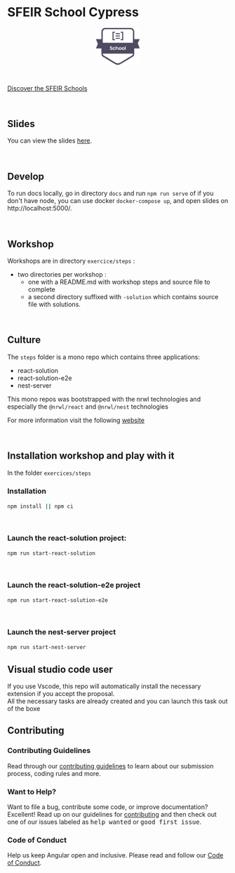 # SFEIR School Cypress

<p align="center">
 <img style="display:block" width="20%" height="20%" src="./docs/assets/images/sfeir-school-logo.png" alt="SFEIR School logo">
</p>

<br/>

[Discover the SFEIR Schools](https://www.sfeir.com/fr/contenus-dexperts/sfeir-school)

<br/>

## Slides

You can view the slides [here](https://sfeir-open-source.github.io/sfeir-school-cypress/).

<br/>

## Develop

To run docs locally, go in directory `docs` and run `npm run serve` of if you don't have node, you can use docker `docker-compose up`, and open slides on http://localhost:5000/.

<br/>

## Workshop

Workshops are in directory `exercice/steps` :

- two directories per workshop :
  - one with a README.md with workshop steps and source file to complete
  - a second directory suffixed with `-solution` which contains source file with solutions.

<br/>

## Culture

The `steps` folder is a mono repo which contains three applications:

- react-solution
- react-solution-e2e
- nest-server

This mono repos was bootstrapped with the nrwl technologies and especially the `@nrwl/react` and `@nrwl/nest` technologies

For more information visit the following [website](https://nx.dev/)

<br/>

## Installation workshop and play with it

In the folder `exercices/steps`
<br/>

### Installation

```bash
npm install || npm ci
```

<br/>

### Launch the react-solution project:

```bash
npm run start-react-solution
```

<br/>

### Launch the react-solution-e2e project

```bash
npm run start-react-solution-e2e
```

<br/>

### Launch the nest-server project

```bash
npm run start-nest-server
```

## Visual studio code user

If you use Vscode, this repo will automatically install the necessary extension if you accept the proposal.
<br/>
All the necessary tasks are already created and you can launch this task out of the boxe
</br>

## Contributing

### Contributing Guidelines

Read through our [contributing guidelines][contributing] to learn about our submission process, coding rules and more.

### Want to Help?

Want to file a bug, contribute some code, or improve documentation? Excellent! Read up on our guidelines for [contributing][contributing] and then check out one of our issues labeled as <kbd>help wanted</kbd> or <kbd>good first issue</kbd>.

### Code of Conduct

Help us keep Angular open and inclusive. Please read and follow our [Code of Conduct][codeofconduct].

[contributing]: CONTRIBUTING.md
[codeofconduct]: https://github.com/sfeir-open-source/code-of-conduct/blob/master/CODE_OF_CONDUCT.md
